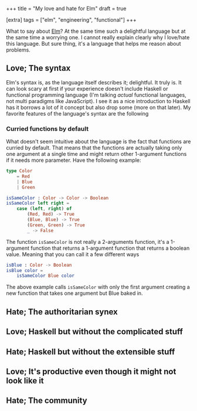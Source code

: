 +++
title = "My love and hate for Elm"
draft = true

[extra]
tags = ["elm", "engineering", "functional"]
+++

What to say about [Elm](https://elm-lang.org)? At the same time such a delightful language but at the same time a worrying one. I cannot really explain clearly why I love/hate this language. But sure thing, it's a language that helps me reason about problems.

<!-- more -->

## **Love**; The syntax

Elm's syntax is, as the language itself describes it; delightful. It truly is. It can look scary at first if your experience doesn't include Haskell or functional programming language (I'm talking _actual_ functional languages, not multi paradigms like JavaScript). I see it as a nice introduction to Haskell has it borrows a lot of it concept but also drop some (more on that later). My favorite features of the language's syntax are the following

### Curried functions by default 

What doesn't seem intuitive about the language is the fact that functions are curried by default. That means that the functions are actually taking only one argument at a single time and might return other 1-argument functions if it needs more parameter. Have the following example:

```elm
type Color
    = Red
    | Blue
    | Green

isSameColor : Color -> Color -> Boolean
isSameColor left right = 
    case (left, right) of
        (Red, Red) -> True
        (Blue, Blue) -> True
        (Green, Green) -> True
        _ -> False
```

The function `isSameColor` is not really a 2-arguments function, it's a 1-argument function that returns a 1-argument function that returns a boolean value. Meaning that you can call it a few different ways

```elm
isBlue : Color -> Boolean
isBlue color =
    isSameColor Blue color
```

The above example calls `isSameColor` with only the first argument creating a new function that takes one argument but Blue baked in.


## **Hate**; The authoritarian synex

## **Love**; Haskell but without the complicated stuff

## **Hate**; Haskell but without the extensible stuff

## **Love**; It's productive even though it might not look like it

## **Hate**; The community

